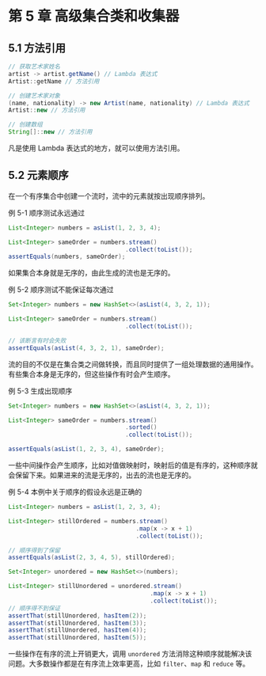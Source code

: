 # 第 5 章 高级集合类和收集器

## 5.1 方法引用

```java
// 获取艺术家姓名
artist -> artist.getName() // Lambda 表达式
Artist::getName // 方法引用

// 创建艺术家对象
(name, nationality) -> new Artist(name, nationality) // Lambda 表达式
Artist::new // 方法引用

// 创建数组
String[]::new // 方法引用
```

凡是使用 Lambda 表达式的地方，就可以使用方法引用。

## 5.2 元素顺序

在一个有序集合中创建一个流时，流中的元素就按出现顺序排列。

例 5-1 顺序测试永远通过

```java
List<Integer> numbers = asList(1, 2, 3, 4);

List<Integer> sameOrder = numbers.stream()
                                 .collect(toList());
assertEquals(numbers, sameOrder);
```

如果集合本身就是无序的，由此生成的流也是无序的。

例 5-2 顺序测试不能保证每次通过

```java
Set<Integer> numbers = new HashSet<>(asList(4, 3, 2, 1));

List<Integer> sameOrder = numbers.stream()
                                 .collect(toList());

// 该断言有时会失败
assertEquals(asList(4, 3, 2, 1), sameOrder);
```

流的目的不仅是在集合类之间做转换，而且同时提供了一组处理数据的通用操作。有些集合本身是无序的，但这些操作有时会产生顺序。

例 5-3 生成出现顺序

```java
Set<Integer> numbers = new HashSet<>(asList(4, 3, 2, 1));

List<Integer> sameOrder = numbers.stream()
                                 .sorted()
                                 .collect(toList());

assertEquals(asList(1, 2, 3, 4), sameOrder);
```

一些中间操作会产生顺序，比如对值做映射时，映射后的值是有序的，这种顺序就会保留下来。如果进来的流是无序的，出去的流也是无序的。

例 5-4 本例中关于顺序的假设永远是正确的

```java
List<Integer> numbers = asList(1, 2, 3, 4);

List<Integer> stillOrdered = numbers.stream()
                                    .map(x -> x + 1)
                                    .collect(toList());

// 顺序得到了保留
assertEquals(asList(2, 3, 4, 5), stillOrdered);

Set<Integer> unordered = new HashSet<>(numbers);

List<Integer> stillUnordered = unordered.stream()
                                        .map(x -> x + 1)
                                        .collect(toList());
// 顺序得不到保证
assertThat(stillUnordered, hasItem(2));
assertThat(stillUnordered, hasItem(3));
assertThat(stillUnordered, hasItem(4));
assertThat(stillUnordered, hasItem(5));
```

一些操作在有序的流上开销更大，调用 `unordered` 方法消除这种顺序就能解决该问题。大多数操作都是在有序流上效率更高，比如 `filter`、`map` 和 `reduce` 等。